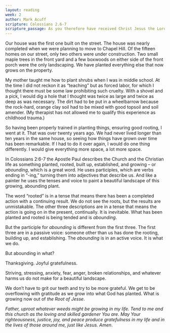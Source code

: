 ```yaml
---
layout: reading
week: 2
author: Mark Acuff
scripture: Colossians 2.6-7
scripture_passage: As you therefore have received Christ Jesus the Lord, continue to live your lives in him, rooted and built up in him and established in the faith, just as you were taught, abounding in thanksgiving.
---
```


Our house was the first one built on the street. The house was nearly completed when we were planning to move to Chapel Hill. Of the fifteen homes on our street, only two others were under construction. Two small maple trees in the front yard and a few boxwoods on either side of the front porch were the only landscaping. We have planted everything else that now grows on the property.

My mother taught me how to plant shrubs when I was in middle school. At the time I did not reckon it as “teaching” but as forced labor, for which I thought there must be some law prohibiting such cruelty. With a shovel and a pick, I would dig a hole that I thought was twice as large and twice as deep as was necessary. The dirt had to be put in a wheelbarrow because the rock-hard, orange clay soil had to be mixed with good topsoil and soil amender. (My therapist has not allowed me to qualify this experience as childhood trauma.) 

So having been properly trained in planting things, ensuring good rooting, I went at it. That was over twenty years ago. We had never lived longer than ten years in the same house, so seeing how things have grown over time has been remarkable. If I had to do it over again, I would do one thing differently. I would give everything more space, a lot more space. 

In Colossians 2:6-7 the Apostle Paul describes the Church and the Christian life as something planted, rooted, built up, established, and growing – or <i>abounding</i>, which is a great word. He uses participles, which are verbs ending in “-ing,” turning them into adjectives that describe us. And like a painter he uses the tenses and voice to paint a beautiful landscape of this growing, abounding plant. 

The word “rooted” is in a tense that means there has been a completed action with a continuing result. We do not see the roots, but the results are unmistakable. The other three descriptions are in a tense that means the action is going on in the present, continually. It is inevitable. What has been planted and rooted is being tended and is <i>abounding</i>. 

But the participle for <i>abounding</i> is different from the first three. The first three are in a passive voice: someone other than us has done the rooting, building up, and establishing. The <i>abounding</i> is in an active voice. It is what we do.

But abounding in what? 

Thanksgiving. Joyful gratefulness. 

Striving, stressing, anxiety, fear, anger, broken relationships, and whatever harms us do not make for a beautiful landscape. 

We don’t have to grit our teeth and try to be more grateful. We get to be overflowing with gratitude as we grow into what God has planted. What is growing now out of <i>the Root of Jesse</i>.

<i>Father, uproot whatever weeds might be growing in my life. Tend to me and this church as the loving and skilled gardener You are. May Your righteousness, justice, joy, and peace produce gratefulness in my life and in the lives of those around me, just like Jesus. Amen</i>.

